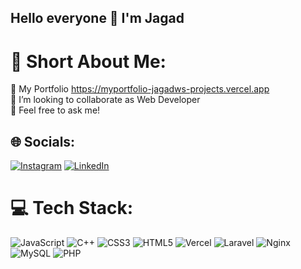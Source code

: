 ## Hello everyone 👋 I'm Jagad

# 💫 Short About Me:
👥 My Portfolio https://myportfolio-jagadws-projects.vercel.app<br>🤝 I’m looking to collaborate as Web Developer<br>💬 Feel free to ask me!

## 🌐 Socials:
[![Instagram](https://img.shields.io/badge/Instagram-%23E4405F.svg?logo=Instagram&logoColor=white)](https://instagram.com/jagadwcksn) [![LinkedIn](https://img.shields.io/badge/LinkedIn-%230077B5.svg?logo=linkedin&logoColor=white)](https://linkedin.com/in/jagadwww) 

# 💻 Tech Stack:
![JavaScript](https://img.shields.io/badge/javascript-%23323330.svg?style=for-the-badge&logo=javascript&logoColor=%23F7DF1E) ![C++](https://img.shields.io/badge/c++-%2300599C.svg?style=for-the-badge&logo=c%2B%2B&logoColor=white) ![CSS3](https://img.shields.io/badge/css3-%231572B6.svg?style=for-the-badge&logo=css3&logoColor=white) ![HTML5](https://img.shields.io/badge/html5-%23E34F26.svg?style=for-the-badge&logo=html5&logoColor=white) ![Vercel](https://img.shields.io/badge/vercel-%23000000.svg?style=for-the-badge&logo=vercel&logoColor=white) ![Laravel](https://img.shields.io/badge/laravel-%23FF2D20.svg?style=for-the-badge&logo=laravel&logoColor=white) ![Nginx](https://img.shields.io/badge/nginx-%23009639.svg?style=for-the-badge&logo=nginx&logoColor=white) ![MySQL](https://img.shields.io/badge/mysql-4479A1.svg?style=for-the-badge&logo=mysql&logoColor=white) ![PHP](https://img.shields.io/badge/java-%23ED8B00.svg?style=for-the-badge&logo=php&logoColor=white)
<!--
# 📊 GitHub Stats:
![](https://github-readme-stats.vercel.app/api?username=jagadw&theme=dark&hide_border=false&include_all_commits=false&count_private=false)<br/>
![](https://github-readme-streak-stats.herokuapp.com/?user=jagadw&theme=dark&hide_border=false)<br/>
![](https://github-readme-stats.vercel.app/api/top-langs/?username=jagadw&theme=dark&hide_border=false&include_all_commits=false&count_private=false&layout=compact)

---
[![](https://visitcount.itsvg.in/api?id=jagadw&icon=0&color=0)](https://visitcount.itsvg.in)
-->
<!-- Proudly created with GPRM ( https://gprm.itsvg.in ) -->
